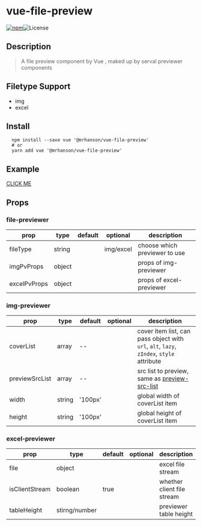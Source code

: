 # vue-file-preview

[![npm](https://img.shields.io/npm/v/@mrhanson/vue-file-preview.svg)](https://www.npmjs.com/package/@mrhanson/vue-file-preview)![License](https://img.shields.io/npm/l/@mrhanson/vue-file-preview)

## Description

> A file preview component by Vue , maked up by serval previewer components

## Filetype Support

- img
- excel

## Install

```shell
  npm install --save vue '@mrhanson/vue-file-preview'
  # or
  yarn add vue '@mrhanson/vue-file-preview'
```

## Example

[CLICK ME](https://mrhanson.github.io/vue-file-preview/)

## Props

### file-previewer

| prop         | type   | default | optional  | description                   |
| ------------ | ------ | ------- | --------- | ----------------------------- |
| fileType     | string |         | img/excel | choose which previewer to use |
| imgPvProps   | object |         |           | props of img-previewer        |
| excelPvProps | object |         |           | props of excel-previewer      |

### img-previewer

| prop           | type   | default | optional | description                                                                                                  |
| -------------- | ------ | ------- | -------- | ------------------------------------------------------------------------------------------------------------ |
| coverList      | array  | --      |          | cover item list, can pass object with `url`, `alt`, `lazy`, `zIndex`, `style` attribute                      |
| previewSrcList | array  | --      |          | src list to preview, same as [preview-src-list](https://element.eleme.cn/#/zh-CN/component/image#attributes) |
| width          | string | '100px' |          | global width of coverList item                                                                               |
| height         | string | '100px' |          | global height of coverList item                                                                              |

### excel-previewer

| prop           | type          | default | optional | description                |
| -------------- | ------------- | ------- | -------- | -------------------------- |
| file           | object        |         |          | excel file stream          |
| isClientStream | boolean       | true    |          | whether client file stream |
| tableHeight    | stirng/number |         |          | previewer table height     |
